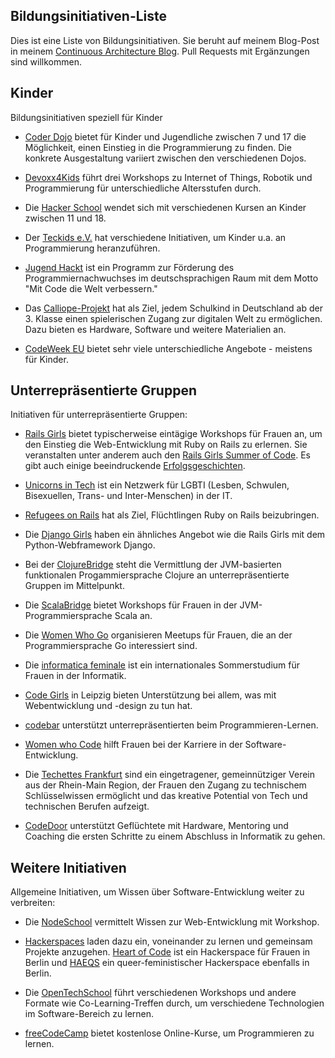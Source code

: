 ## Bildungsinitiativen-Liste

Dies ist eine Liste von Bildungsinitiativen. Sie beruht auf meinem Blog-Post in meinem [Continuous Architecture Blog](https://www.heise.de/developer/Continuous-Architecture-2687847.html). Pull Requests mit Ergänzungen sind willkommen.

## Kinder

Bildungsinitiativen speziell für Kinder

* [Coder Dojo](https://coderdojo.com/) bietet für Kinder und
  Jugendliche zwischen 7 und 17 die Möglichkeit, einen Einstieg in die
  Programmierung zu finden. Die konkrete Ausgestaltung variiert
  zwischen den verschiedenen Dojos.

* [Devoxx4Kids](http://www.devoxx4kids.de/) führt drei Workshops zu
Internet of Things, Robotik und Programmierung für unterschiedliche
Altersstufen durch.

* Die [Hacker School](http://www.hacker-school.de/) wendet sich mit verschiedenen Kursen an
Kinder zwischen 11 und 18. 

* Der [Teckids e.V.](https://www.teckids.org/) hat verschiedene
Initiativen, um Kinder u.a. an Programmierung heranzuführen.

* [Jugend Hackt](https://jugendhackt.org/) ist ein Programm zur
  Förderung des Programmiernachwuchses im deutschsprachigen Raum mit
  dem Motto "Mit Code die Welt verbessern."

* Das [Calliope-Projekt](https://calliope.cc/) hat als Ziel, jedem
  Schulkind in Deutschland ab der 3. Klasse einen spielerischen Zugang
  zur digitalen Welt zu ermöglichen. Dazu bieten es Hardware, Software
  und weitere Materialien an.

* [CodeWeek EU](http://codeweek.eu/) bietet sehr viele
  unterschiedliche Angebote - meistens für Kinder.

## Unterrepräsentierte Gruppen

Initiativen für unterrepräsentierte Gruppen:

* [Rails Girls](http://railsgirls.com/) bietet typischerweise eintägige
  Workshops für Frauen an, um den Einstieg die Web-Entwicklung mit
  Ruby on Rails zu erlernen. Sie veranstalten unter anderem auch den
  [Rails Girls Summer of Code](https://railsgirlssummerofcode.org/). Es
  gibt auch einige beeindruckende [Erfolgsgeschichten](http://railsgirlsberlin.de/wall-of-fame/).

* [Unicorns in Tech](http://unicornsintech.com/) ist ein Netzwerk für
  LGBTI (Lesben, Schwulen, Bisexuellen, Trans- und Inter-Menschen) in
  der IT.

* [Refugees on Rails](http://refugeesonrails.org/de/) hat als Ziel,
  Flüchtlingen Ruby on Rails beizubringen.

* Die [Django Girls](https://djangogirls.org/) haben ein ähnliches
Angebot wie die Rails Girls mit dem Python-Webframework Django.

* Bei der [ClojureBridge](http://www.clojurebridge.org/) steht die
  Vermittlung der JVM-basierten funktionalen Progammiersprache Clojure
  an unterrepräsentierte Gruppen im Mittelpunkt.

* Die [ScalaBridge](http://www.scalabridge.org/) bietet Workshops für
Frauen in der JVM-Programmiersprache Scala an.

* Die [Women Who Go](http://www.womenwhogo.org/) organisieren Meetups
für Frauen, die an der Programmiersprache Go interessiert sind.

* Die [informatica feminale](https://www.informatica-feminale.de/) ist
  ein internationales Sommerstudium für Frauen in der Informatik.

* [Code Girls](http://codegirls.de/) in Leipzig bieten Unterstützung
  bei allem, was mit Webentwicklung und -design zu tun hat.

* [codebar](https://codebar.io/) unterstützt unterrepräsentierten beim
Programmieren-Lernen.

* [Women who Code](https://www.womenwhocode.com/) hilft Frauen bei der
Karriere in der Software-Entwicklung.

* Die [Techettes Frankfurt](http://techettes-frankfurt.com/) sind ein 
eingetragener, gemeinnütziger Verein aus der Rhein-Main Region, der Frauen
den Zugang zu technischem Schlüsselwissen ermöglicht und das kreative 
Potential von Tech und technischen Berufen aufzeigt.

* [CodeDoor](http://codedoor.org/) unterstützt Geflüchtete mit Hardware, 
Mentoring und Coaching die ersten Schritte zu einem Abschluss in Informatik 
zu gehen.

## Weitere Initiativen

Allgemeine Initiativen, um Wissen über Software-Entwicklung weiter zu verbreiten:

* Die [NodeSchool](https://nodeschool.io/) vermittelt Wissen
  zur Web-Entwicklung mit Workshop.

* [Hackerspaces](http://hackerspaces.org/) laden dazu ein, voneinander
  zu lernen und gemeinsam Projekte
  anzugehen. [Heart of Code](http://heartofcode.org/) ist ein
  Hackerspace für Frauen in Berlin und [HAEQS](https://haeqs.xyz/) ein
  queer-feministischer Hackerspace ebenfalls in Berlin.

* Die [OpenTechSchool](http://www.opentechschool.org/) führt
  verschiedenen Workshops und andere Formate wie Co-Learning-Treffen
  durch, um verschiedene Technologien im Software-Bereich zu lernen.

* [freeCodeCamp](https://www.freecodecamp.com/) bietet kostenlose
  Online-Kurse, um Programmieren zu lernen.
